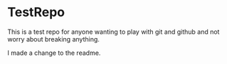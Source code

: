 # TestRepo
This is a test repo for anyone wanting to play with git and github and not worry about breaking anything. 

I made a change to the readme.

